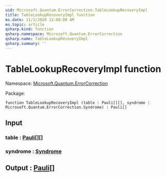 ```yaml
---
uid: Microsoft.Quantum.ErrorCorrection.TableLookupRecoveryImpl
title: TableLookupRecoveryImpl function
ms.date: 11/2/2020 12:00:00 AM
ms.topic: article
qsharp.kind: function
qsharp.namespace: Microsoft.Quantum.ErrorCorrection
qsharp.name: TableLookupRecoveryImpl
qsharp.summary: ''
---
```


# TableLookupRecoveryImpl function

Namespace: [Microsoft.Quantum.ErrorCorrection](xref:Microsoft.Quantum.ErrorCorrection)

Package: [](https://nuget.org/packages/)




```qsharp
function TableLookupRecoveryImpl (table : Pauli[][], syndrome : Microsoft.Quantum.ErrorCorrection.Syndrome) : Pauli[]
```


## Input

### table : [Pauli](xref:microsoft.quantum.lang-ref.pauli)[][]




### syndrome : [Syndrome](xref:Microsoft.Quantum.ErrorCorrection.Syndrome)





## Output : [Pauli](xref:microsoft.quantum.lang-ref.pauli)[]

